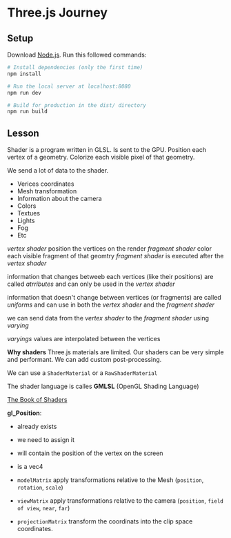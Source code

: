 # Three.js Journey

## Setup

Download [Node.js](https://nodejs.org/en/download/).
Run this followed commands:

```bash
# Install dependencies (only the first time)
npm install

# Run the local server at localhost:8080
npm run dev

# Build for production in the dist/ directory
npm run build
```

## Lesson

Shader is a program written in GLSL.
Is sent to the GPU.
Position each vertex of a geometry.
Colorize each visible pixel of that geometry.

We send a lot of data to the shader.

- Verices coordinates
- Mesh transformation
- Information about the camera
- Colors
- Textues
- Lights
- Fog
- Etc

_vertex shader_ position the vertices on the render
_fragment shader_ color each visible fragment of that geomtry
_fragment shader_ is executed after the _vertex shader_

information that changes betweeb each vertices (like their positions) are called _atrributes_ and can only be used in the _vertex shader_

information that doesn't change between vertices (or fragments) are called _uniforms_ and can use in both the _vertex shader_ and the _fragment shader_

we can send data from the _vertex shader_ to the _fragment shader_ using _varying_

_varyings_ values are interpolated between the vertices

**Why shaders**
Three.js materials are limited.
Our shaders can be very simple and performant.
We can add custom post-processing.

We can use a `ShaderMaterial` or a `RawShaderMaterial`

The shader language is calles **GMLSL** (OpenGL Shading Language)

[The Book of Shaders](https://thebookofshaders.com/)

**gl_Position**:

- already exists
- we need to assign it
- will contain the position of the vertex on the screen
- is a vec4

- `modelMatrix` apply transformations relative to the Mesh (`position`, `rotation`, `scale`)
- `viewMatrix` apply transformations relative to the camera (`position`, `field of view`, `near`, `far`)
- `projectionMatrix` transform the coordinats into the clip space coordinates.
